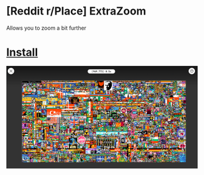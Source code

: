 # [Reddit r/Place] ExtraZoom
Allows you to zoom a bit further

# [Install](https://github.com/Hakorr/Userscripts/raw/main/Reddit.com/PlaceExtraZoom/extrazoom.user.js)

![](content/example.png)
